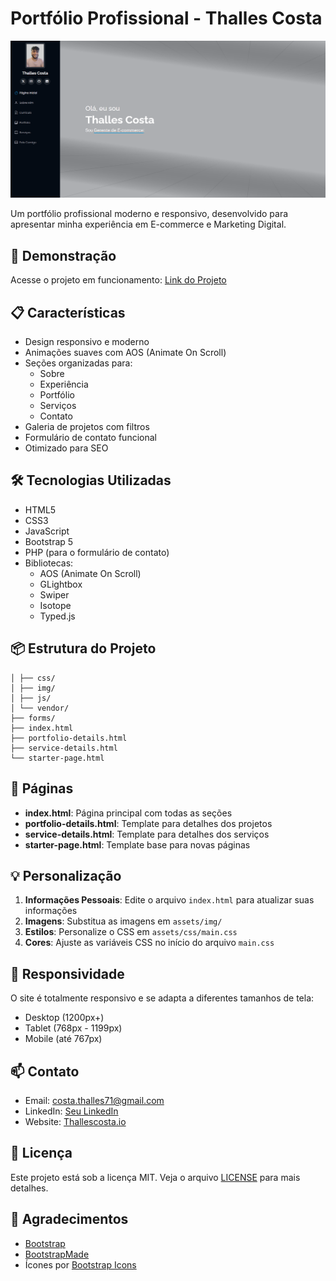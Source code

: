# Portfólio Profissional - Thalles Costa

![Preview do Projeto](assets/img/preview.png)

Um portfólio profissional moderno e responsivo, desenvolvido para apresentar minha experiência em E-commerce e Marketing Digital.

## 🚀 Demonstração

Acesse o projeto em funcionamento: [Link do Projeto](https://seu-usuario.github.io/nome-do-repositorio)

## 📋 Características

- Design responsivo e moderno
- Animações suaves com AOS (Animate On Scroll)
- Seções organizadas para:
  - Sobre
  - Experiência
  - Portfólio
  - Serviços
  - Contato
- Galeria de projetos com filtros
- Formulário de contato funcional
- Otimizado para SEO

## 🛠️ Tecnologias Utilizadas

- HTML5
- CSS3
- JavaScript
- Bootstrap 5
- PHP (para o formulário de contato)
- Bibliotecas:
  - AOS (Animate On Scroll)
  - GLightbox
  - Swiper
  - Isotope
  - Typed.js

## 📦 Estrutura do Projeto
 ```├── assets/
│ ├── css/
│ ├── img/
│ ├── js/
│ └── vendor/
├── forms/
├── index.html
├── portfolio-details.html
├── service-details.html
└── starter-page.html
```

## 📄 Páginas

- **index.html**: Página principal com todas as seções
- **portfolio-details.html**: Template para detalhes dos projetos
- **service-details.html**: Template para detalhes dos serviços
- **starter-page.html**: Template base para novas páginas

## 💡 Personalização

1. **Informações Pessoais**: Edite o arquivo `index.html` para atualizar suas informações
2. **Imagens**: Substitua as imagens em `assets/img/`
3. **Estilos**: Personalize o CSS em `assets/css/main.css`
4. **Cores**: Ajuste as variáveis CSS no início do arquivo `main.css`

## 📱 Responsividade

O site é totalmente responsivo e se adapta a diferentes tamanhos de tela:
- Desktop (1200px+)
- Tablet (768px - 1199px)
- Mobile (até 767px)

## 📫 Contato

- Email: costa.thalles71@gmail.com
- LinkedIn: [Seu LinkedIn](https://www.linkedin.com/in/thallesfcosta/)
- Website: [Thallescosta.io](thallescosta.io)

## 📝 Licença

Este projeto está sob a licença MIT. Veja o arquivo [LICENSE](LICENSE) para mais detalhes.

## 🎁 Agradecimentos

- [Bootstrap](https://getbootstrap.com/)
- [BootstrapMade](https://bootstrapmade.com/)
- Ícones por [Bootstrap Icons](https://icons.getbootstrap.com/)
